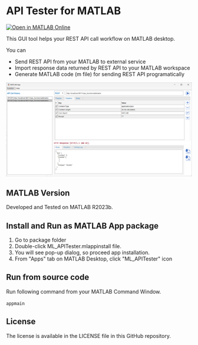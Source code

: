# API Tester for MATLAB
[![Open in MATLAB Online](https://www.mathworks.com/images/responsive/global/open-in-matlab-online.svg)](https://matlab.mathworks.com/open/github/v1?repo=rokano1984/ml-api-tester)

This GUI tool helps your REST API call workflow on MATLAB desktop.

You can
- Send REST API from your MATLAB to external service
- Import response data returned by REST API to your MATLAB workspace
- Generate MATLAB code (m file) for sending REST API programatically

![Screenshot](images/app_sceenshot.png)


## MATLAB Version
Developed and Tested on MATLAB R2023b.


## Install and Run as MATLAB App package
1. Go to package folder
2. Double-click ML_APITester.mlappinstall file.
3. You will see pop-up dialog, so proceed app installation.
4. From "Apps" tab on MATLAB Desktop, click "ML_APITester" icon


## Run from source code
Run following command from your MATLAB Command Window.

   ```appmain```


## License
The license is available in the LICENSE file in this GitHub repository.

